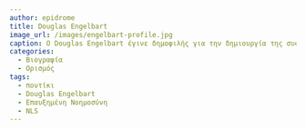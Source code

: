 ```yaml
---
author: epidrome
title: Douglas Engelbart 
image_url: /images/engelbart-profile.jpg
caption: O Douglas Engelbart έγινε δημοφιλής για την δημιουργία της συσκευής εισόδου ποντίκι, αλλά η μεγαλύτερη συνεισφορά του ήταν το όραμα για την επαύξηση της ανθρώπινης νοημοσύνης με την συνεργασία των υπολογιστών.
categories:
  - Βιογραφία 
  - Ορισμός 
tags:
  - ποντίκι 
  - Douglas Engelbart 
  - Επαυξημένη Νοημοσύνη 
  - NLS
---
```

